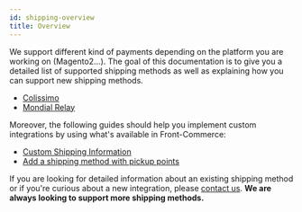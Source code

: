 ```yaml
---
id: shipping-overview
title: Overview
---
```


We support different kind of payments depending on the platform you are working on (Magento2…). The goal of this documentation is to give you a detailed list of supported shipping methods as well as explaining how you can support new shipping methods.

- [Colissimo](/docs/advanced/shipping/colissimo.html)
- [Mondial Relay](/docs/advanced/shipping/mondial-relay.html)

Moreover, the following guides should help you implement custom integrations by using what's available in Front-Commerce:

- [Custom Shipping Information](/docs/advanced/shipping/custom-shipping-information.html)
- [Add a shipping method with pickup points](/docs/advanced/shipping/add-new-shipping-data-in-graphql.html)

If you are looking for detailed information about an existing shipping method or if you're curious about a new integration, please [contact us](mailto:contact@front-commerce.com). **We are always looking to support more shipping methods.**
